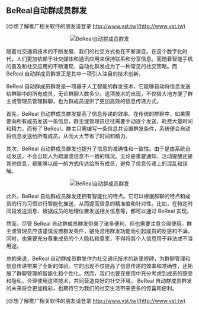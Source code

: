 ## **BeReal自动群成员群发**

[😍想了解推广相关软件的朋友请登录 http://www.vst.tw](http://www.vst.tw)

 <center><img src="https://vst.tw/MP4/tuiguang/png/3.png" alt="BeReal自动群成员群发"></center>

随着社交通讯技术的不断发展，我们的社交方式也在不断演变。在这个数字化时代，人们更加依赖于社交媒体和通讯应用来保持联系和分享信息。而随着智能手机的普及和社交应用的不断涌现，自动化群发成为了一种常见的社交策略。而 BeReal 自动群成员群发正是其中一项引人注目的技术创新。

BeReal 自动群成员群发是一项基于人工智能的群发技术，它能够自动将信息发送给群聊中的所有成员，无论群聊人数多少。这项技术的出现，不仅极大地方便了群主或管理员管理群聊，也为群成员提供了更加高效的信息传递方式。

首先，BeReal 自动群成员群发提高了信息传递的效率。在传统的群聊中，如果需要向所有成员发送一条信息，群主或管理员往往需要手动逐个发送，耗费大量时间和精力。而有了 BeReal，群主只需编写一条信息并设置群发条件，系统便会自动将信息发送给所有成员，从而大大节省了时间和精力。

其次，BeReal 自动群成员群发也提升了信息的准确性和一致性。由于是由系统自动发送，不会出现人为疏漏或信息不一致的情况。无论是重要通知、活动提醒还是其他信息，都能够以统一的方式传达给所有成员，避免了信息传递上的混乱和误解。

 <center><img src="https://vst.tw/MP4/tuiguang/png/2.png" alt="BeReal自动群成员群发"></center>

此外，BeReal 自动群成员群发还拥有智能化的特点。它可以根据群聊的特点和成员的行为习惯进行智能化推送，从而提高信息的精准度和针对性。比如，在特定时间段发送消息、根据成员的地理位置发送相关信息等，都可以通过 BeReal 实现。

然而，尽管 BeReal 自动群成员群发带来了诸多便利，但也需要注意合理使用。群主或管理员应该谨慎设置群发条件，避免滥用群发功能而引起成员的反感和不满。同时，也需要充分尊重成员的个人隐私和意愿，不得将其个人信息用于非法或不当用途。

总的来说，BeReal 自动群成员群发作为社交通讯技术的新里程碑，为群聊管理和信息传递带来了全新的体验。它的出现不仅提高了信息传递的效率和准确性，还拓展了群聊管理的智能化和个性化。然而，我们也要在使用中充分考虑到成员的感受和隐私，合理使用这项技术，共同营造良好的社交环境。 BeReal 自动群成员群发的未来将会更加精彩，也期待它为我们的社交生活带来更多的惊喜和便利。

[😍想了解推广相关软件的朋友请登录 http://www.vst.tw](http://www.vst.tw)



